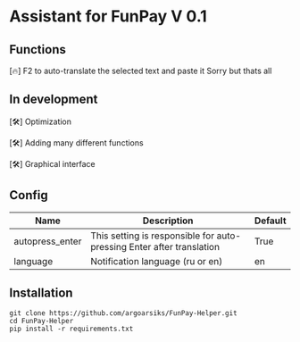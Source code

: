 # Assistant for FunPay V 0.1

## Functions

[🔥] F2 to auto-translate the selected text and paste it
Sorry but thats all

## In development

[🛠️] Optimization

[🛠️] Adding many different functions

[🛠️] Graphical interface

## Config

| Name | Description | Default |
|------|-------------|---------|
| autopress_enter | This setting is responsible for auto-pressing Enter after translation | True |
| language | Notification language (ru or en) | en

## Installation
```
git clone https://github.com/argoarsiks/FunPay-Helper.git
cd FunPay-Helper
pip install -r requirements.txt
```